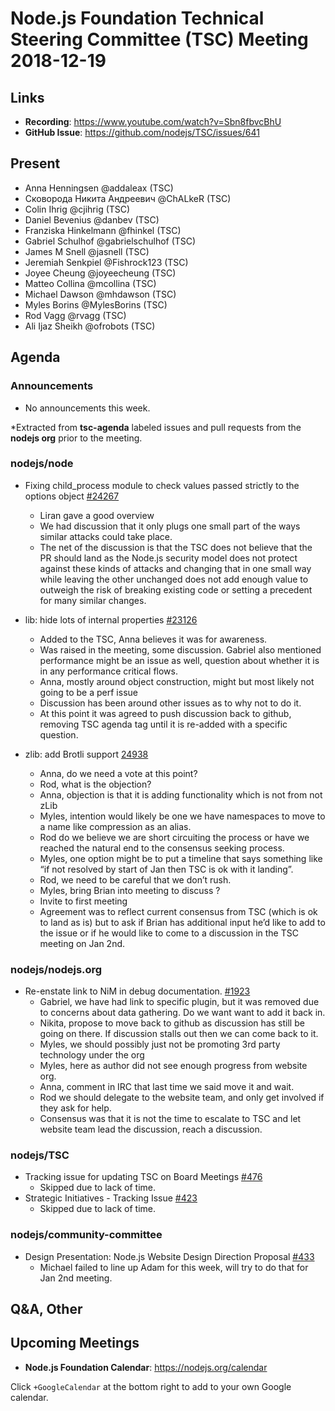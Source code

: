 # Node.js Foundation Technical Steering Committee (TSC) Meeting 2018-12-19

## Links

* **Recording**:  https://www.youtube.com/watch?v=Sbn8fbvcBhU
* **GitHub Issue**: https://github.com/nodejs/TSC/issues/641

## Present

* Anna Henningsen @addaleax (TSC)
* Сковорода Никита Андреевич @ChALkeR (TSC)
* Colin Ihrig @cjihrig (TSC)
* Daniel Bevenius @danbev (TSC)
* Franziska Hinkelmann @fhinkel (TSC)
* Gabriel Schulhof @gabrielschulhof (TSC)
* James M Snell @jasnell (TSC)
* Jeremiah Senkpiel @Fishrock123 (TSC)
* Joyee Cheung @joyeecheung (TSC)
* Matteo Collina @mcollina (TSC)
* Michael Dawson @mhdawson (TSC)
* Myles Borins @MylesBorins (TSC)
* Rod Vagg @rvagg (TSC)
* Ali Ijaz Sheikh @ofrobots (TSC)

## Agenda

### Announcements

* No announcements this week.
 
*Extracted from **tsc-agenda** labeled issues and pull requests from the **nodejs org** prior to the meeting.

### nodejs/node

* Fixing child_process module to check values passed strictly to the options object [#24267](https://github.com/nodejs/node/pull/24267)
  * Liran gave a good overview
  * We had discussion that it only plugs one small part of the ways similar attacks could take
    place.
  * The net of the discussion is that the TSC does not believe that the PR should land as
    the Node.js security model does not protect against these kinds of attacks and changing that 
    in one small way while leaving the other unchanged does not add enough value to outweigh 
    the risk of breaking existing code or setting a precedent for many similar changes.

* lib: hide lots of internal properties [#23126](https://github.com/nodejs/node/pull/23126)
  * Added to the TSC, Anna believes it was for awareness.
  * Was raised in the meeting, some discussion. Gabriel also mentioned performance might be
    an issue as well, question about whether it is in any performance critical flows. 
  * Anna, mostly around object construction, might but most likely not going to be a perf issue
  * Discussion has been around other issues as to why not to do it.
  * At this point it was agreed to push discussion back to github, removing TSC agenda tag
    until it is re-added with a specific question.

* zlib: add Brotli support [24938](https://github.com/nodejs/node/pull/24938)
  * Anna, do we need a vote at this point?
  * Rod, what is the objection?  
  * Anna, objection is that it is adding functionality which is not from not zLib
  * Myles, intention would likely be one we have namespaces to move to a name like
    compression as an alias.
  * Rod do we believe we are short circuiting the process or have we reached the natural end
    to the consensus seeking process.  
  * Myles, one option might be to put a timeline that says something like “if not resolved by
    start of Jan then TSC is ok with it landing”.
  * Rod, we need to be careful that we don’t rush.  
  * Myles, bring Brian into meeting to discuss ?
  * Invite to first meeting 
  * Agreement was to reflect current consensus from TSC (which is ok to land as is) but to ask if 
    Brian has additional input he’d like to add to the issue or if he would like to come to a
    discussion in the TSC meeting on Jan 2nd.

### nodejs/nodejs.org

* Re-enstate link to NiM in debug documentation. [#1923](https://github.com/nodejs/nodejs.org/issues/1923)
  * Gabriel, we have had link to specific plugin, but it was removed due to concerns about
    data gathering. Do we want want to add it back in.
  * Nikita, propose to move back to github as discussion has still be going on there. If discussion
    stalls out then we can come back to it.
  * Myles, we should possibly just not be promoting 3rd party technology under the org
  * Myles, here as author did not see enough progress from website org.
  * Anna, comment in IRC that last time we said move it and wait.
  * Rod we should delegate to the website team, and only get involved if they ask for help.
  * Consensus was that it is not the time to escalate to TSC and let website team lead the
    discussion, reach a discussion.

### nodejs/TSC

* Tracking issue for updating TSC on Board Meetings [#476](https://github.com/nodejs/TSC/issues/476)
  * Skipped due to lack of time.
* Strategic Initiatives - Tracking Issue [#423](https://github.com/nodejs/TSC/issues/423)
  * Skipped due to lack of time.
### nodejs/community-committee

* Design Presentation: Node.js Website Design Direction Proposal [#433](https://github.com/nodejs/community-committee/issues/433)
  * Michael failed to line up Adam for this week, will try to do that for Jan 2nd meeting.

## Q&A, Other

## Upcoming Meetings

* **Node.js Foundation Calendar**: https://nodejs.org/calendar

Click `+GoogleCalendar` at the bottom right to add to your own Google calendar.



